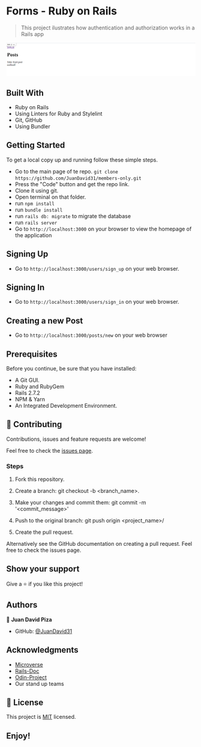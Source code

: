 # Forms - Ruby on Rails

> This project ilustrates how authentication and authorization works in a Rails app

![screenshot](screenshot.png)

## Built With

- Ruby on Rails
- Using Linters for Ruby and Stylelint
- Git, GitHub
- Using Bundler

## Getting Started

To get a local copy up and running follow these simple steps.

- Go to the main page of te repo. `git clone https://github.com/JuanDavid31/members-only.git`
- Press the "Code" button and get the repo link.
- Clone it using git.
- Open terminal on that folder.
- run `npm install`
- run `bundle install`
- run `rails db: migrate` to migrate the database 
- run `rails server`
- Go to `http://localhost:3000` on your browser to view the homepage of the application 

## Signing Up

- Go to `http://localhost:3000/users/sign_up` on your web browser.

## Signing In

- Go to `http://localhost:3000/users/sign_in` on your web browser.

## Creating a new Post

- Go to `http://localhost:3000/posts/new` on your web browser

## Prerequisites

Before you continue, be sure that you have installed:

- A Git GUI.
- Ruby and RubyGem
- Rails 2.7.2
- NPM & Yarn
- An Integrated Development Environment.

## 🤝 Contributing

Contributions, issues and feature requests are welcome!

Feel free to check the [issues page](https://github.com/JuanDavid31/re-former/issues).

### Steps

1. Fork this repository.

2. Create a branch: git checkout -b <branch_name>.

3. Make your changes and commit them: git commit -m '<commit_message>'

4. Push to the original branch: git push origin <project_name>/

5. Create the pull request.

Alternatively see the GitHub documentation on creating a pull request. Feel free to check the issues page.

## Show your support

Give a ⭐️ if you like this project!

## Authors

👤 **Juan David Piza**

- GitHub: [@JuanDavid31](https://github.com/JuanDavid31)

## Acknowledgments

- [Microverse](https://www.microverse.org)
- [Rails-Doc](https://guides.rubyonrails.org/)
- [Odin-Project](https://www.theodinproject.com/courses/ruby-on-rails/lessons/building-with-active-record-ruby-on-rails)
- Our stand up teams

## 📝 License

<p>This project is <a href="LICENSE">MIT</a> licensed.</p>

## Enjoy!
